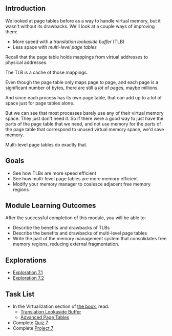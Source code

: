 ## Introduction

We looked at page tables before as a way to handle virtual memory, but
it wasn't without its drawbacks. We'll look at a couple ways of
improving them:

* More speed with a _translation lookaside buffer_ (TLB)
* Less space with _multi-level page tables_

Recall that the page table holds mappings from virtual addresses to
physical addresses.

The TLB is a cache of those mappings.

Even though the page table only maps page to page, and each page is a
significant number of bytes, there are still a _lot_ of pages, maybe
millions.

And since each process has its own page table, that can add up to a lot
of space just for page tables alone.

But we can see that most processes barely use any of their virtual
memory space. They just don't need it. So if there were a good way to
just have the parts of the page table that we need, and not use memory
for the parts of the page table that correspond to unused virtual memory
space, we'd save memory.

Multi-level page tables do exactly that.

## Goals

* See how TLBs are more speed efficient
* See how multi-level page tables are more memory efficient
* Modify your memory manager to coalesce adjacent free memory regions
  
## Module Learning Outcomes
  
After the successful completion of this module, you will be able to:

* Describe the benefits and drawbacks of TLBs
* Describe the benefits and drawbacks of multi-level page tables
* Write the part of the memory management system that consolidates free
  memory regions, reducing external fragmentation.
 
## Explorations

* [Exploration 7.1](https://canvas.oregonstate.edu/courses/1849663/assignments/8786298)
* [Exploration 7.2](https://canvas.oregonstate.edu/courses/1849663/assignments/8786299)

## Task List

* In the Virtualization section of [the book](https://pages.cs.wisc.edu/~remzi/OSTEP/), read:
  * [Translation Lookaside Buffer](https://pages.cs.wisc.edu/~remzi/OSTEP/vm-tlbs.pdf)
  * [Advanced Page Tables](https://pages.cs.wisc.edu/~remzi/OSTEP/vm-smalltables.pdf)
* Complete [Quiz 7](https://canvas.oregonstate.edu/courses/1849663/quizzes/2760937j)
* Complete [Project 7](https://canvas.oregonstate.edu/courses/1849663/assignments/8786301)
